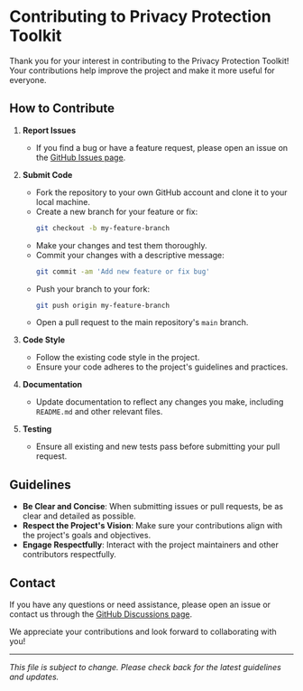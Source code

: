 # Contributing to Privacy Protection Toolkit

Thank you for your interest in contributing to the Privacy Protection Toolkit! Your contributions help improve the project and make it more useful for everyone.

## How to Contribute

1. **Report Issues**
   - If you find a bug or have a feature request, please open an issue on the [GitHub Issues page](https://github.com/yourusername/privacy_protection_toolkit/issues).

2. **Submit Code**
   - Fork the repository to your own GitHub account and clone it to your local machine.
   - Create a new branch for your feature or fix:
     ```bash
     git checkout -b my-feature-branch
     ```
   - Make your changes and test them thoroughly.
   - Commit your changes with a descriptive message:
     ```bash
     git commit -am 'Add new feature or fix bug'
     ```
   - Push your branch to your fork:
     ```bash
     git push origin my-feature-branch
     ```
   - Open a pull request to the main repository's `main` branch.

3. **Code Style**
   - Follow the existing code style in the project.
   - Ensure your code adheres to the project's guidelines and practices.

4. **Documentation**
   - Update documentation to reflect any changes you make, including `README.md` and other relevant files.

5. **Testing**
   - Ensure all existing and new tests pass before submitting your pull request.

## Guidelines

- **Be Clear and Concise**: When submitting issues or pull requests, be as clear and detailed as possible.
- **Respect the Project's Vision**: Make sure your contributions align with the project's goals and objectives.
- **Engage Respectfully**: Interact with the project maintainers and other contributors respectfully.

## Contact

If you have any questions or need assistance, please open an issue or contact us through the [GitHub Discussions page](https://github.com/yourusername/privacy_protection_toolkit/discussions).

We appreciate your contributions and look forward to collaborating with you!

---

*This file is subject to change. Please check back for the latest guidelines and updates.*
